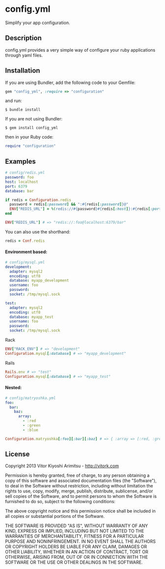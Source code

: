 config.yml
==========

Simplify your app configuration.

Description
-----------

config.yml provides a very simple way of configure your ruby applications through yaml files.

Installation
------------

If you are using Bundler, add the following code to your Gemfile:

```ruby
gem "config_yml", :require => "configuration"
```

and run:

```console
$ bundle install
```

If you are not using Bundler:

```console
$ gem install config_yml
```

then in your Ruby code:

```ruby
require "configuration"
```

Examples
--------

```yaml
# config/redis.yml
password: foo
host: localhost
port: 6379
database: bar
```

```ruby
if redis = Configuration.redis
  password = redis[:password] && ":#{redis[:password]}@"
  ENV["REDIS_URL"] = %(redis://#{password}#{redis[:host]}:#{redis[:port]}/#{redis[:database]})
end

ENV["REDIS_URL"] # => "redis://:foo@localhost:6379/bar"
```

You can also use the shorthand:

```ruby
redis = Conf.redis
```

#### Environment based:

```yaml
# config/mysql.yml
development:
  adapter: mysql2
  encoding: utf8
  database: myapp_development
  username: foo
  password:
  socket: /tmp/mysql.sock

test:
  adapter: mysql2
  encoding: utf8
  database: myapp_test
  username: foo
  password:
  socket: /tmp/mysql.sock
```

Rack

```ruby
ENV["RACK_ENV"] # => "development"
Configuration.mysql[:database] # => "myapp_development"
```

Rails

```ruby
Rails.env # => "test"
Configuration.mysql[:database] # => "myapp_test"
```


#### Nested:

```yaml
# config/matryoshka.yml
foo:
  bar:
    baz:
      array:
        - :red
        - :green
        - :blue
```

```ruby
Configuration.matryoshka[:foo][:bar][:baz] # => { :array => [:red, :green, :blue] }
```

License
-------

Copyright 2013 Vitor Kiyoshi Arimitsu - http://vitork.com

Permission is hereby granted, free of charge, to any person obtaining a copy
of this software and associated documentation files (the "Software"), to deal
in the Software without restriction, including without limitation the rights
to use, copy, modify, merge, publish, distribute, sublicense, and/or sell
copies of the Software, and to permit persons to whom the Software is
furnished to do so, subject to the following conditions:

The above copyright notice and this permission notice shall be included in
all copies or substantial portions of the Software.

THE SOFTWARE IS PROVIDED "AS IS", WITHOUT WARRANTY OF ANY KIND, EXPRESS OR
IMPLIED, INCLUDING BUT NOT LIMITED TO THE WARRANTIES OF MERCHANTABILITY,
FITNESS FOR A PARTICULAR PURPOSE AND NONINFRINGEMENT. IN NO EVENT SHALL THE
AUTHORS OR COPYRIGHT HOLDERS BE LIABLE FOR ANY CLAIM, DAMAGES OR OTHER
LIABILITY, WHETHER IN AN ACTION OF CONTRACT, TORT OR OTHERWISE, ARISING FROM,
OUT OF OR IN CONNECTION WITH THE SOFTWARE OR THE USE OR OTHER DEALINGS IN
THE SOFTWARE.
